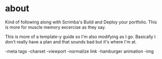 # about

Kind of following along with Scrimba's Build and Deploy your portfolio.  This is more for muscle memory excercise as they say.

This is more of a template-y guide so I'm also modifying as I go.  Basically I don't really have a plan and that sounds bad but it's where I'm at.


-meta tags
    -charset
    -viewport
-normalize link
-hamburger animation
-img

<!-- testing -->